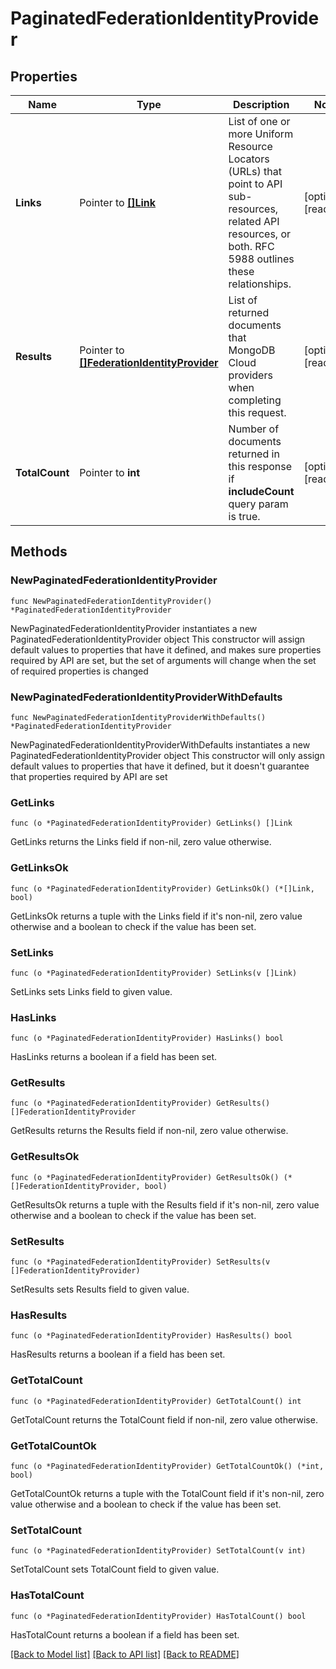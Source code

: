 # PaginatedFederationIdentityProvider

## Properties

Name | Type | Description | Notes
------------ | ------------- | ------------- | -------------
**Links** | Pointer to [**[]Link**](Link.md) | List of one or more Uniform Resource Locators (URLs) that point to API sub-resources, related API resources, or both. RFC 5988 outlines these relationships. | [optional] [readonly] 
**Results** | Pointer to [**[]FederationIdentityProvider**](FederationIdentityProvider.md) | List of returned documents that MongoDB Cloud providers when completing this request. | [optional] [readonly] 
**TotalCount** | Pointer to **int** | Number of documents returned in this response if **includeCount** query param is true. | [optional] [readonly] 

## Methods

### NewPaginatedFederationIdentityProvider

`func NewPaginatedFederationIdentityProvider() *PaginatedFederationIdentityProvider`

NewPaginatedFederationIdentityProvider instantiates a new PaginatedFederationIdentityProvider object
This constructor will assign default values to properties that have it defined,
and makes sure properties required by API are set, but the set of arguments
will change when the set of required properties is changed

### NewPaginatedFederationIdentityProviderWithDefaults

`func NewPaginatedFederationIdentityProviderWithDefaults() *PaginatedFederationIdentityProvider`

NewPaginatedFederationIdentityProviderWithDefaults instantiates a new PaginatedFederationIdentityProvider object
This constructor will only assign default values to properties that have it defined,
but it doesn't guarantee that properties required by API are set

### GetLinks

`func (o *PaginatedFederationIdentityProvider) GetLinks() []Link`

GetLinks returns the Links field if non-nil, zero value otherwise.

### GetLinksOk

`func (o *PaginatedFederationIdentityProvider) GetLinksOk() (*[]Link, bool)`

GetLinksOk returns a tuple with the Links field if it's non-nil, zero value otherwise
and a boolean to check if the value has been set.

### SetLinks

`func (o *PaginatedFederationIdentityProvider) SetLinks(v []Link)`

SetLinks sets Links field to given value.

### HasLinks

`func (o *PaginatedFederationIdentityProvider) HasLinks() bool`

HasLinks returns a boolean if a field has been set.
### GetResults

`func (o *PaginatedFederationIdentityProvider) GetResults() []FederationIdentityProvider`

GetResults returns the Results field if non-nil, zero value otherwise.

### GetResultsOk

`func (o *PaginatedFederationIdentityProvider) GetResultsOk() (*[]FederationIdentityProvider, bool)`

GetResultsOk returns a tuple with the Results field if it's non-nil, zero value otherwise
and a boolean to check if the value has been set.

### SetResults

`func (o *PaginatedFederationIdentityProvider) SetResults(v []FederationIdentityProvider)`

SetResults sets Results field to given value.

### HasResults

`func (o *PaginatedFederationIdentityProvider) HasResults() bool`

HasResults returns a boolean if a field has been set.
### GetTotalCount

`func (o *PaginatedFederationIdentityProvider) GetTotalCount() int`

GetTotalCount returns the TotalCount field if non-nil, zero value otherwise.

### GetTotalCountOk

`func (o *PaginatedFederationIdentityProvider) GetTotalCountOk() (*int, bool)`

GetTotalCountOk returns a tuple with the TotalCount field if it's non-nil, zero value otherwise
and a boolean to check if the value has been set.

### SetTotalCount

`func (o *PaginatedFederationIdentityProvider) SetTotalCount(v int)`

SetTotalCount sets TotalCount field to given value.

### HasTotalCount

`func (o *PaginatedFederationIdentityProvider) HasTotalCount() bool`

HasTotalCount returns a boolean if a field has been set.

[[Back to Model list]](../README.md#documentation-for-models) [[Back to API list]](../README.md#documentation-for-api-endpoints) [[Back to README]](../README.md)


